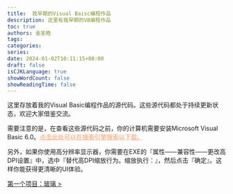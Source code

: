 ```yaml
---
title:  我早期的Visual Baisc编程作品
description: 这里有我早期的VB编程作品
toc: true
authors: 金圣皓
tags:
categories:
series:
date: 2024-01-02T10:11:15+08:00
draft: false
isCJKLanguage: true
showWordCount: false
showReadingTime: false
---
```

<style>
	.DDot{
		text-decoration:underline;
		text-decoration-style:dotted;
		color:#FF9966;
	}
</style>
这里存放着我的Visual Basic编程作品的源代码。这些源代码都处于持续更新状态，欢迎大家借鉴交流。 

需要注意的是，在查看这些源代码之前，你的计算机需要安装Microsoft Visual Basic 6.0。<a href="https://www.baidu.com/s?wd=VB6.0%E4%B8%8B%E8%BD%BD" class="DDot">点击此处可以在搜索引擎搜索以下载。</a>

另外，如果你使用高分辨率显示器，你需要在EXE的『属性——兼容性——更改高DPI设置』中，选中『替代高DPI缩放行为。缩放执行：』，然后点击『确定』。这样你能获得更清晰的UI体验。

<a href="/docs/vb/glass">第一个项目：玻璃 &gt; </a>